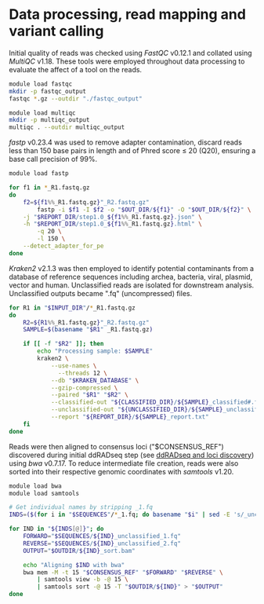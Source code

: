 # Data processing, read mapping and variant calling  

Initial quality of reads was checked using *FastQC* v0.12.1 and collated using 
*MultiQC* v1.18. These tools were employed throughout data processing to evaluate the affect of a tool on the reads.

``` bash
module load fastqc
mkdir -p fastqc_output
fastqc *.gz --outdir "./fastqc_output"

module load multiqc
mkdir -p multiqc_output
multiqc . --outdir multiqc_output
```  
*fastp* v0.23.4 was used to remove adapter contamination, discard reads less than 150 base pairs in length and of Phred score ≤ 20 (Q20), ensuring a base call precision of 99%.

``` bash
module load fastp

for f1 in *_R1.fastq.gz
do
    f2=${f1%%_R1.fastq.gz}"_R2.fastq.gz"
		fastp -i $f1 -I $f2 -o "$OUT_DIR/${f1}" -O "$OUT_DIR/${f2}" \
    -j "$REPORT_DIR/step1.0_${f1%%_R1.fastq.gz}.json" \
    -h "$REPORT_DIR/step1.0_${f1%%_R1.fastq.gz}.html" \
		-q 20 \
		-l 150 \
    --detect_adapter_for_pe
done
```

*Kraken2* v2.1.3 was then employed to identify potential contaminants from a database of reference sequences including archea, bacteria, viral, plasmid, vector and human. Unclassified reads are isolated for downstream analysis.
Unclassified outputs became ".fq" (uncompressed) files.
``` bash
for R1 in "$INPUT_DIR"/*_R1.fastq.gz
do
    R2=${R1%%_R1.fastq.gz}"_R2.fastq.gz"
    SAMPLE=$(basename "$R1" _R1.fastq.gz)

    if [[ -f "$R2" ]]; then
        echo "Processing sample: $SAMPLE"
   		kraken2 \
  			--use-names \
			  --threads 12 \
  			--db "$KRAKEN_DATABASE" \
  			--gzip-compressed \
  			--paired "$R1" "$R2" \
  			--classified-out "${CLASSIFIED_DIR}/${SAMPLE}_classified#.fq" \
  			--unclassified-out "${UNCLASSIFIED_DIR}/${SAMPLE}_unclassified#.fq" \
  			--report "${REPORT_DIR}/${SAMPLE}_report.txt"
    fi
done

```  
Reads were then aligned to consensus loci ("$CONSENSUS_REF") discovered during initial ddRADseq step (see [ddRADseq and loci discovery](1_ddRADseq_and_loci_discovery.md))
using *bwa* v0.7.17. To reduce intermediate file creation, reads were also sorted into their
respective genomic coordinates with *samtools* v1.20.
``` bash
module load bwa
module load samtools

# Get individual names by stripping _1.fq
INDS=($(for i in "$SEQUENCES"/*_1.fq; do basename "$i" | sed -E 's/_unclassified.*//'; done))

for IND in "${INDS[@]}"; do
    FORWARD="$SEQUENCES/${IND}_unclassified_1.fq"
    REVERSE="$SEQUENCES/${IND}_unclassified_2.fq"
    OUTPUT="$OUTDIR/${IND}_sort.bam"

    echo "Aligning $IND with bwa"
    bwa mem -M -t 15 "$CONSENSUS_REF" "$FORWARD" "$REVERSE" \
        | samtools view -b -@ 15 \
        | samtools sort -@ 15 -T "$OUTDIR/${IND}" > "$OUTPUT"
done
```